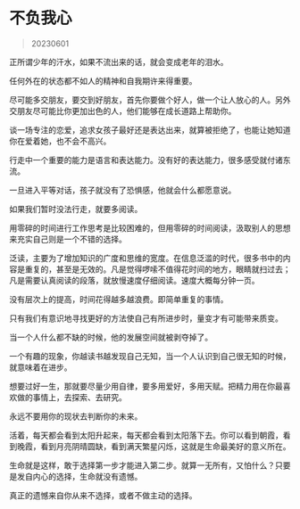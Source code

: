 # 不负我心

> 20230601 

正所谓少年的汗水，如果不流出来的话，就会变成老年的泪水。

任何外在的状态都不如人的精神和自我期许来得重要。

尽可能多交朋友，要交到好朋友，首先你要做个好人，做一个让人放心的人。另外交朋友尽可能比你更加出色的人，他们能够在成长道路上帮助你。

谈一场专注的恋爱，追求女孩子最好还是表达出来，就算被拒绝了，也能让她知道你在爱着她，也不会不高兴。

行走中一个重要的能力是语言和表达能力。没有好的表达能力，很多感受就付诸东流。

一旦进入平等对话，孩子就没有了恐惧感，他就会什么都愿意说。

如果我们暂时没法行走，就要多阅读。

用零碎的时间进行工作思考是比较困难的，但用零碎的时间阅读，汲取别人的思想来充实自己则是一个不错的选择。

泛读，主要为了增加知识的广度和思维的宽度。在信息泛滥的时代，很多书中的内容是重复的，甚至是无效的。凡是觉得啰嗦不值得花时间的地方，眼睛就扫过去；凡是需要认真阅读的段落，就放慢速度仔细阅读。速度大概每分钟一页。

没有层次上的提高，时间花得越多越浪费。即简单重复的事情。

只有我们有意识地寻找更好的方法使自己有所进步时，量变才有可能带来质变。

当一个人什么都不缺的时候，他的发展空间就被剥夺掉了。

一个有趣的现象，你越读书越发现自己无知，当一个人认识到自己很无知的时候，就意味着在进步。

想要过好一生，那就要尽量少用自律，要多用爱好，多用天赋。把精力用在你最喜欢做的事情上，去探索、去研究。

永远不要用你的现状去判断你的未来。

活着，每天都会看到太阳升起来，每天都会看到太阳落下去。你可以看到朝霞，看到晚霞，看到月亮阴晴圆缺，看到满天繁星闪烁，这就是生命最美好的意义所在。

生命就是这样，敢于选择第一步才能进入第二步。就算一无所有，又怕什么？只要是发自内心的选择，生命就没有遗憾。

真正的遗憾来自你从来不选择，或者不做主动的选择。
